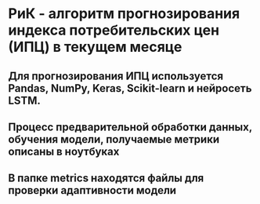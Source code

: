 # РиК - алгоритм прогнозирования индекса потребительских цен (ИПЦ) в текущем месяце

## Для прогнозирования ИПЦ используется Pandas, NumPy, Keras, Scikit-learn и нейросеть LSTM.
## Процесс предварительной обработки данных, обучения модели, получаемые метрики описаны в ноутбуках
## В папке metrics находятся файлы для проверки адаптивности модели